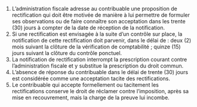 1) L’administration fiscale adresse au contribuable une proposition de rectification qui doit être motivée de manière à lui permettre de formuler ses observations ou de faire connaître son acceptation dans les trente (30) jours à compter de la date de réception de la notification.
2) Si une rectification est envisagée à la suite d’un contrôle sur place, la notification
de cette rectification doit parvenir, dans le délai de :
deux (2) mois suivant la clôture de la vérification de comptabilité ; quinze (15) jours suivant la clôture du contrôle ponctuel.
3) La  notification  de  rectification  interrompt  la  prescription  courant  contre
l’administration fiscale et y substitue la prescription du droit commun.
4) L’absence de réponse du contribuable dans le délai de trente (30) jours est
considérée comme une acceptation tacite des rectifications.
5) Le  contribuable  qui  accepte  formellement  ou  tacitement  les  rectifications
conserve le droit de réclamer contre l’imposition, après sa mise en recouvrement, mais la charge de la preuve lui incombe.